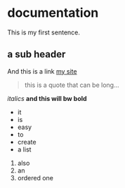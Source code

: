 # documentation
This is my first sentence.

## a sub header
And this is a link [my site](http://something.com)

> this is a quote
> that can be long...

*italics*
**and this will bw bold**

* it
* is
* easy
* to 
* create
* a list

1. also
2. an 
3. ordered one
